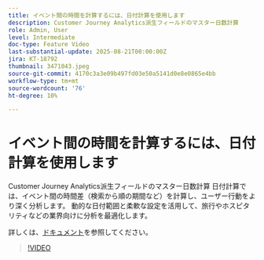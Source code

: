 ```yaml
---
title: イベント間の時間を計算するには、日付計算を使用します
description: Customer Journey Analytics派生フィールドのマスター日数計算
role: Admin, User
level: Intermediate
doc-type: Feature Video
last-substantial-update: 2025-08-21T00:00:00Z
jira: KT-18792
thumbnail: 3471043.jpeg
source-git-commit: 4170c3a3e09b497fd03e50a5141d0e8e0865e4bb
workflow-type: tm+mt
source-wordcount: '76'
ht-degree: 10%

---
```


# イベント間の時間を計算するには、日付計算を使用します

Customer Journey Analytics派生フィールドのマスター日数計算 日付計算では、イベント間の時間差（検索から順の期間など）を計算し、ユーザー行動をより深く分析します。 動的な日付範囲と柔軟な設定を活用して、旅行やホスピタリティなどの業界向けに分析を最適化します。

詳しくは、[ドキュメント](https://experienceleague.adobe.com/ja/docs/analytics-platform/using/cja-dataviews/derived-fields)を参照してください。

>[!VIDEO](https://video.tv.adobe.com/v/3471043/?learn=on)
